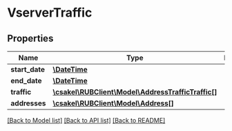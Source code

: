 # VserverTraffic

## Properties
Name | Type | Description | Notes
------------ | ------------- | ------------- | -------------
**start_date** | [**\DateTime**](\DateTime.md) |  | [optional] 
**end_date** | [**\DateTime**](\DateTime.md) |  | [optional] 
**traffic** | [**\csakel\RUBClient\Model\AddressTrafficTraffic[]**](AddressTrafficTraffic.md) |  | [optional] 
**addresses** | [**\csakel\RUBClient\Model\Address[]**](Address.md) |  | [optional] 

[[Back to Model list]](../../README.md#documentation-for-models) [[Back to API list]](../../README.md#documentation-for-api-endpoints) [[Back to README]](../../README.md)

